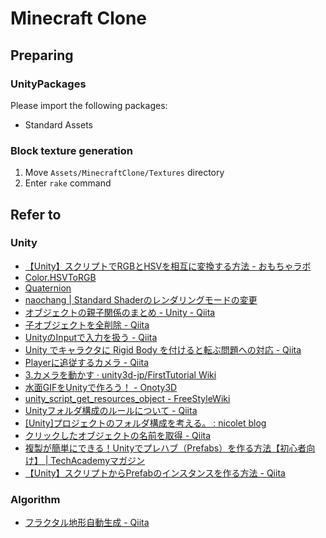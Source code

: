 # Minecraft Clone

## Preparing

### UnityPackages

Please import the following packages:

* Standard Assets

### Block texture generation

1. Move `Assets/MinecraftClone/Textures` directory
2. Enter `rake` command

## Refer to

### Unity

* [【Unity】スクリプトでRGBとHSVを相互に変換する方法 - おもちゃラボ](http://nn-hokuson.hatenablog.com/entry/2017/04/12/194631)
* [Color.HSVToRGB](https://docs.unity3d.com/jp/540/ScriptReference/Color.HSVToRGB.html)
* [Quaternion](http://spi8823.hatenablog.com/entry/2015/05/31/025903)
* [naochang | Standard Shaderのレンダリングモードの変更](http://naochang.me/?p=482)
* [オブジェクトの親子関係のまとめ - Unity - Qiita](http://qiita.com/hiroyuki7/items/95c66aee26115cf24a19)
* [子オブジェクトを全削除 - Qiita](http://qiita.com/satotin/items/84433754553074ae7e71)
* [UnityのInputで入力を扱う - Qiita](http://qiita.com/yando/items/c406690c9ad87ecfc8e5)
* [Unity でキャラクタに Rigid Body を付けると転ぶ問題への対応 - Qiita](http://qiita.com/_meki/items/5c1df1804d009ec1393e)
* [Playerに追従するカメラ - Qiita](http://qiita.com/valbeat/items/bab5cb649fe0cf6756d4)
* [3.カメラを動かす · unity3d-jp/FirstTutorial Wiki](https://github.com/unity3d-jp/FirstTutorial/wiki/3.%E3%82%AB%E3%83%A1%E3%83%A9%E3%82%92%E5%8B%95%E3%81%8B%E3%81%99)
* [水面GIFをUnityで作ろう！ - Onoty3D](http://onoty3d.hatenablog.com/entry/2015/11/25/190833)
* [unity_script_get_resources_object - FreeStyleWiki](http://ft-lab.ne.jp/cgi-bin-unity/wiki.cgi?page=unity%5Fscript%5Fget%5Fresources%5Fobject)
* [Unityフォルダ構成のルールについて - Qiita](http://qiita.com/takish/items/8608ba9070755da3ae6d)
* [[Unity]プロジェクトのフォルダ構成を考える。 : nicolet blog](http://nicoco.blog.jp/archives/2348774.html)
* [クリックしたオブジェクトの名前を取得 - Qiita](http://qiita.com/valbeat/items/799a18da3174a6af0b89)
* [複製が簡単にできる！Unityでプレハブ（Prefabs）を作る方法【初心者向け】 | TechAcademyマガジン](https://techacademy.jp/magazine/2553)
* [【Unity】スクリプトからPrefabのインスタンスを作る方法 - Qiita](http://qiita.com/2dgames_jp/items/8a28fd9cf625681faf87)

### Algorithm

* [フラクタル地形自動生成 - Qiita](http://qiita.com/keny30827/items/f4e29a4a90779cf94da6#%E4%B8%AD%E7%82%B9%E5%A4%89%E4%BD%8D%E6%B3%95)
